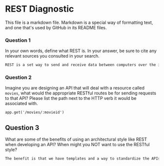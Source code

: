# REST Diagnostic

This file is a markdown file. Markdown is a special way of formatting text, and one that's used by GitHub in its README files.

### Question 1

In your own words, define what REST is. In your answer, be sure to cite any
relevant sources you consulted in your search.

```md
REST is a set way to send and receive data between computers over the internet.
```

### Question 2

Imagine you are designing an API that will deal with a resource called
`movies`, what would the appropriate RESTful routes be for sending requests to
that API? Please list the path next to the HTTP verb it would be associated
with.

```md
app.get('/movies/:movieid')
```

## Question 3

What are some of the benefits of using an architectural style like REST when
developing an API? When might you NOT want to use the RESTful style?

```md
The benefit is that we have templates and a way to standardize the APIs request and responses.
```